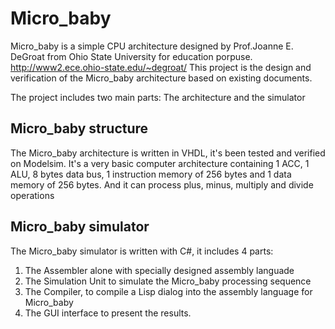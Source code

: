 # Micro_baby

Micro_baby is a simple CPU architecture designed by Prof.Joanne E. DeGroat from Ohio State University for education porpuse.
http://www2.ece.ohio-state.edu/~degroat/
This project is the design and verification of the Micro_baby architecture based on existing documents.

The project includes two main parts: The architecture and the simulator

Micro_baby structure
---
The Micro_baby architecture is written in VHDL, it's been tested and verified on Modelsim. It's a very basic computer architecture containing 1 ACC, 1 ALU, 8 bytes data bus, 1 instruction memory of 256 bytes and 1 data memory of 256 bytes. And it can process plus, minus, multiply and divide operations

Micro_baby simulator
---
The Micro_baby simulator is written with C#, it includes 4 parts:
  1. The Assembler alone with specially designed assembly languade
  2. The Simulation Unit to simulate the Micro_baby processing sequence
  3. The Compiler, to compile a Lisp dialog into the assembly language for Micro_baby
  4. The GUI interface to present the results.
